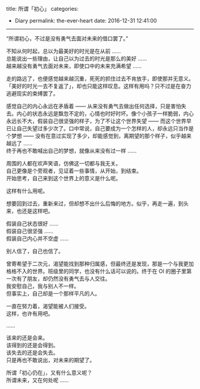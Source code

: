 title: 所谓「初心」
categories: 
  - Diary
permalink: the-ever-heart
date: 2016-12-31 12:41:00
---

“所谓初心，不过是没有勇气去面对未来的借口罢了。”

<!-- more -->

不知从何时起，总以为最美好的时光是在从前 ……  
总能说出一些理由，让自己以为过去的时光是那么的美好 ……  
越来越没有勇气去面对未来，即使口中的未来充满希望 ……

走的路远了，也便感觉越来越沉重，死死的抓住过去不肯放手，即使那并无意义。「美好的时光一去不复返了」，却也只能这样叹息。这样有用吗？只不过是在奋力逃避现实的束缚罢了。

感觉自己的内心永远在矛盾着 —— 从来没有勇气去做出任何选择，只是害怕失去。内心的状态永远是飘忽不定的，心情也时好时坏。像个小孩子一样脆弱，内心永远长不大，假装自己很坚强的样子，为了不让这个世界失望 —— 而这个世界早已让自己失望过多少次了。口中常说，自己要成为一个怎样的人，却永远只当作是个梦想 —— 没有在意过实现了多少，却能感觉到，离期望的那个样子，似乎越来越远了 ……  
终于再也不敢喊出自己的梦想，就像从来没有过一样 ……

周围的人都在欢声笑语，仿佛这一切都与我无关。  
自己更像是个旁观者，见证着一些事情，从开始，到结束。  
开始思考，自己来到这个世界上的意义是什么呢。

这样有什么用呢。

想要回到过去，重新来过，但却想不出什么后悔的地方。似乎，再走一遍，到头来，也还是这样吧。

假装自己状态很好 ……  
假装自己很坚强 ……  
假装自己内心并不空虚 ……

别人信了，自己也信了。

曾寄希望于二次元，渴望能找到那种归属感，但最终还是发现，那是一个与我更加格格不入的世界。班级里的同学，也没有什么话可以说的。终于在 OI 的圈子里第一次有了朋友，却仍然没有勇气去与人交往。  
我安慰自己，我与别人不一样。  
但事实上，自己却是一个那样平凡的人。

一直在努力着，渴望能被人们接受。  
这样，也许有用吧。

……

该来的还是会来。  
该得到的还是会得到。  
该失去的还是会失去。  
只是再也不敢说出，对未来的期望了。

所谓「初心仍在」，又有什么意义呢？  
所谓未来，又在何处呢 ……
